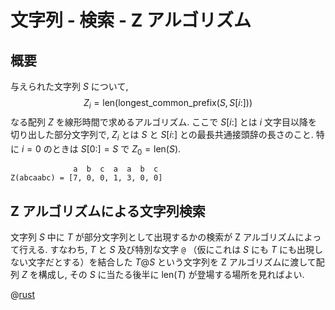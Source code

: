 # 文字列 - 検索 - Z アルゴリズム

## 概要

与えられた文字列 $S$ について,
$$Z_i = \mathrm{len}(\mathrm{longest\_common\_prefix}(S, S[i:]))$$
なる配列 $Z$ を線形時間で求めるアルゴリズム.
ここで $S[i:]$ とは $i$ 文字目以降を切り出した部分文字列で,
$Z_i$ とは $S$ と $S[i:]$ との最長共通接頭辞の長さのこと.
特に $i=0$ のときは $S[0:]=S$ で $Z_0 = \mathrm{len}(S)$.

```
              a  b  c  a  a  b  c
Z(abcaabc) = [7, 0, 0, 1, 3, 0, 0]
```

## Z アルゴリズムによる文字列検索

文字列 $S$ 中に $T$ が部分文字列として出現するかの検索が Z アルゴリズムによって行える.
すなわち,
$T$ と $S$ 及び特別な文字 `@` （仮にこれは $S$ にも $T$ にも出現しない文字だとする）を結合した
$T@S$
という文字列を Z アルゴリズムに渡して配列 $Z$ を構成し,
その $S$ に当たる後半に $\mathrm{len}(T)$ が登場する場所を見ればよい.

@[rust](procon-rs/src/string/z.rs)
